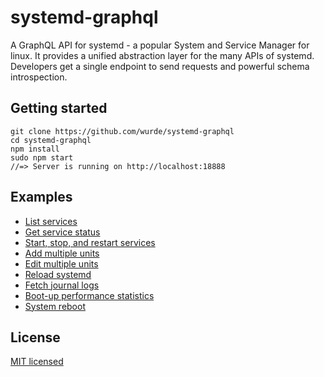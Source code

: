 # systemd-graphql

A GraphQL API for systemd - a popular System and Service Manager for linux. It provides a unified abstraction layer for the many APIs of systemd. Developers get a single endpoint to send requests and powerful schema introspection.

## Getting started

```
git clone https://github.com/wurde/systemd-graphql
cd systemd-graphql
npm install
sudo npm start
//=> Server is running on http://localhost:18888
```

## Examples

- [List services](./examples/list-services.graphql)
- [Get service status](./examples/service-status.graphql)
- [Start, stop, and restart services](./examples/start-stop-restart.graphql)
- [Add multiple units](./examples/add-units.graphql)
- [Edit multiple units](./examples/edit-units.graphql)
- [Reload systemd](./examples/reload-systemd.graphql)
- [Fetch journal logs](./examples/fetch-journal.graphql)
- [Boot-up performance statistics](./examples/boot-stats.graphql)
- [System reboot](./examples/system-reboot.graphql)

## License

[MIT licensed](./LICENSE)
